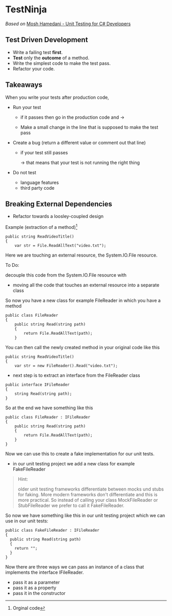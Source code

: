 # TestNinja

*Based on*
[Mosh Hamedani - Unit Testing for C# Developers](https://www.udemy.com/course/unit-testing-csharp/)

## Test Driven Development
- Write a failing test **first**.
- **Test** only the **outcome** of a method.
- Write the simplest code to make the test pass.
- Refactor your code.

## Takeaways
When you write your tests after production code,
- Run your test
    - if it passes then go in the production code and -><p>
    - Make a small change in the line that is supposed to make the test pass
- Create a bug (return a different value or comment out that line)
    - if your test still passes <p>
-> that means that your test is not running the right thing

- Do not test
    - language features
    - third party code

## Breaking External Dependencies
- Refactor towards a loosley-coupled design

Example (extraction of a method)[^1]
[^1]: Orginal code
```
public string ReadVideoTitle()
{
    var str = File.ReadAllText("video.txt");
```
Here we are touching an external resource, the System.IO.File resource.

To Do:<p>
decouple this code from the System.IO.File resource with
- moving all the code that touches an external resource into a separate class

So now you have a new class for example FileReader in which you have a method
```
public class FileReader
{
    public string Read(string path)
    {
        return File.ReadAllText(path);
    }
```

You can then call the newly created method in your original code like this

```
public string ReadVideoTitle()
{
    var str = new FileReader().Read("video.txt");
```
- next step is to extract an interface from the FileReader class

```
public interface IFileReader
{
    string Read(string path);
}
```
So at the end we have something like this
```
public class FileReader : IFileReader
{
    public string Read(string path)
    {
        return File.ReadAllText(path);
    }
}
```
Now we can use this to create a fake implementation for our unit tests.
- in our unit testing project we add a new class for example FakeFileReader
> Hint: <p>older unit testing frameworks differentiate between mocks und stubs for faking. More modern frameworks don't differentiate and this is more practical. So instead of calling your class MockFileReader or StubFileReader we prefer to call it FakeFileReader.

So now we have something like this in our unit testing project which we can use in our unit tests:
```
public class FakeFileReader : IFileReader
{
  public string Read(string path)
  {
    return "";
  }
}
```
Now there are three ways we can pass an instance of a class that implements the interface IFileReader.
- pass it as a parameter
- pass it as a property
- pass it in the constructor
